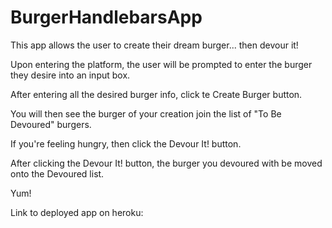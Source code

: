 # BurgerHandlebarsApp

This app allows the user to create their dream burger... then devour it!

Upon entering the platform, the user will be prompted to enter the burger they desire into an input box.

After entering all the desired burger info, click te Create Burger button.

You will then see the burger of your creation join the list of "To Be Devoured" burgers.

If you're feeling hungry, then click the Devour It! button.

After clicking the Devour It! button, the burger you devoured with be moved onto the Devoured list.

Yum!

Link to deployed app on heroku: 